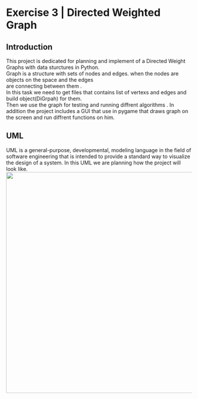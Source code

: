 # Exercise 3 | Directed Weighted Graph 
 ## Introduction
 This project is dedicated for planning and implement of a Directed Weight Graphs with data sturctures in Python. <br/>
Graph is a structure with sets of nodes and edges. when the nodes are objects on the space and the edges <br/>
are connecting between them .<br/>
In this task we need to get files that contains list of vertexs and edges and build object(DiGrpah) for them. <br/>
Then we use the graph for testing and running diffrent algorithms .
In addition the project includes a GUI that use in pygame that draws graph on the screen and run diffrent functions 
on him. <br/>
## UML
UML is a general-purpose, developmental, modeling language in the field of software
engineering that is intended to provide a standard way to visualize the design of a system.
In this UML we are planning how the project will look like.
<img src="https://user-images.githubusercontent.com/93033782/145278744-43371902-53c7-4800-93b2-0d3957f1fc0d.jpeg" width="600">
